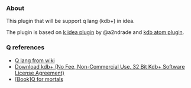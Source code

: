 ### About

This plugin that will be support q lang (kdb+) in idea.

The plugin is based on [k idea plugin](https://github.com/a2ndrade/k-intellij-plugin) by @a2ndrade
and
[kdb atom plugin](https://github.com/quintanar401/language-kdb-q).

### Q references

* [Q lang from wiki](https://en.wikipedia.org/wiki/Q_(programming_language_from_Kx_Systems))
* [Download kdb+ (No Fee, Non-Commercial Use, 32 Bit Kdb+ Software License Agreement)](https://kx.com/download/)
* [[Book]Q for mortals](http://code.kx.com/q4m3/)

